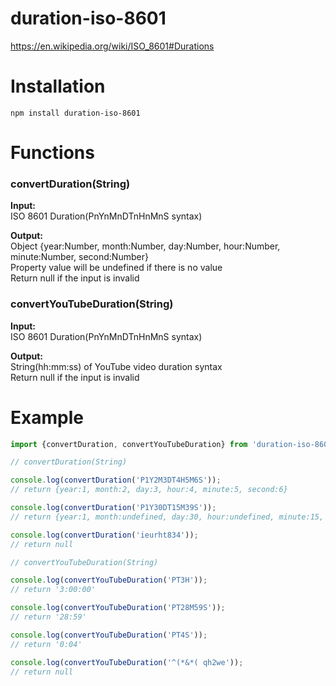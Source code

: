 # duration-iso-8601
https://en.wikipedia.org/wiki/ISO_8601#Durations

# Installation
```
npm install duration-iso-8601
```

# Functions
### convertDuration(String)
**Input:**  
ISO 8601 Duration(PnYnMnDTnHnMnS syntax)  

**Output:**  
Object {year:Number, month:Number, day:Number, hour:Number, minute:Number, second:Number}  
Property value will be undefined if there is no value  
Return null if the input is invalid

### convertYouTubeDuration(String)
**Input:**  
ISO 8601 Duration(PnYnMnDTnHnMnS syntax)  

**Output:**  
String(hh:mm:ss) of YouTube video duration syntax  
Return null if the input is invalid

# Example
```javascript
import {convertDuration, convertYouTubeDuration} from 'duration-iso-8601';

// convertDuration(String)

console.log(convertDuration('P1Y2M3DT4H5M6S'));
// return {year:1, month:2, day:3, hour:4, minute:5, second:6}

console.log(convertDuration('P1Y30DT15M39S'));
// return {year:1, month:undefined, day:30, hour:undefined, minute:15, second:39}

console.log(convertDuration('ieurht834'));
// return null

// convertYouTubeDuration(String)

console.log(convertYouTubeDuration('PT3H'));
// return '3:00:00'

console.log(convertYouTubeDuration('PT28M59S'));
// return '28:59'

console.log(convertYouTubeDuration('PT4S'));
// return '0:04'

console.log(convertYouTubeDuration('^(*&*( qh2we'));
// return null
```
